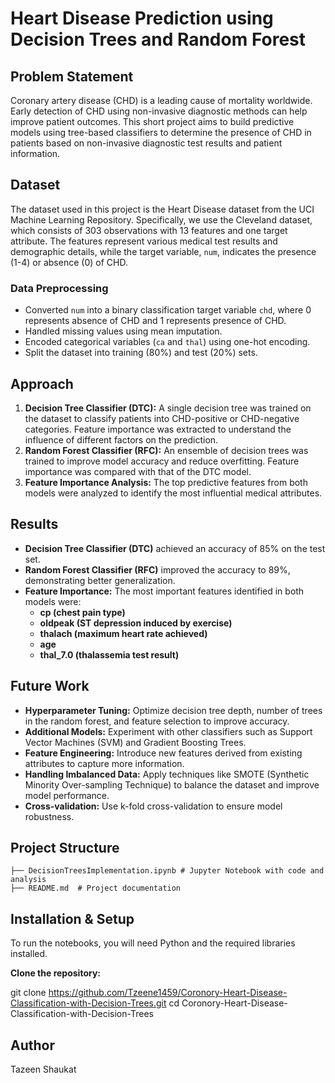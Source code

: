 # Heart Disease Prediction using Decision Trees and Random Forest

## Problem Statement
Coronary artery disease (CHD) is a leading cause of mortality worldwide. Early detection of CHD using non-invasive diagnostic methods can help improve patient outcomes. This short project aims to build predictive models using tree-based classifiers to determine the presence of CHD in patients based on non-invasive diagnostic test results and patient information.

## Dataset
The dataset used in this project is the Heart Disease dataset from the UCI Machine Learning Repository. Specifically, we use the Cleveland dataset, which consists of 303 observations with 13 features and one target attribute. The features represent various medical test results and demographic details, while the target variable, `num`, indicates the presence (1-4) or absence (0) of CHD.

### Data Preprocessing
- Converted `num` into a binary classification target variable `chd`, where 0 represents absence of CHD and 1 represents presence of CHD.
- Handled missing values using mean imputation.
- Encoded categorical variables (`ca` and `thal`) using one-hot encoding.
- Split the dataset into training (80%) and test (20%) sets.

## Approach
1. **Decision Tree Classifier (DTC):** A single decision tree was trained on the dataset to classify patients into CHD-positive or CHD-negative categories. Feature importance was extracted to understand the influence of different factors on the prediction.
2. **Random Forest Classifier (RFC):** An ensemble of decision trees was trained to improve model accuracy and reduce overfitting. Feature importance was compared with that of the DTC model.
3. **Feature Importance Analysis:** The top predictive features from both models were analyzed to identify the most influential medical attributes.

## Results
- **Decision Tree Classifier (DTC)** achieved an accuracy of 85% on the test set.
- **Random Forest Classifier (RFC)** improved the accuracy to 89%, demonstrating better generalization.
- **Feature Importance:** The most important features identified in both models were:
  - **cp (chest pain type)**
  - **oldpeak (ST depression induced by exercise)**
  - **thalach (maximum heart rate achieved)**
  - **age**
  - **thal_7.0 (thalassemia test result)**

## Future Work
- **Hyperparameter Tuning:** Optimize decision tree depth, number of trees in the random forest, and feature selection to improve accuracy.
- **Additional Models:** Experiment with other classifiers such as Support Vector Machines (SVM) and Gradient Boosting Trees.
- **Feature Engineering:** Introduce new features derived from existing attributes to capture more information.
- **Handling Imbalanced Data:** Apply techniques like SMOTE (Synthetic Minority Over-sampling Technique) to balance the dataset and improve model performance.
- **Cross-validation:** Use k-fold cross-validation to ensure model robustness.

## Project Structure
```
├── DecisionTreesImplementation.ipynb # Jupyter Notebook with code and analysis
├── README.md  # Project documentation
```

## Installation & Setup  
To run the notebooks, you will need Python and the required libraries installed.  

**Clone the repository:**  
   
   git clone https://github.com/Tzeene1459/Coronory-Heart-Disease-Classification-with-Decision-Trees.git
   cd Coronory-Heart-Disease-Classification-with-Decision-Trees

## Author 

Tazeen Shaukat
